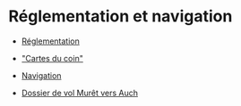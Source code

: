 # Réglementation et navigation

* [Réglementation](../themes/support/BIA-REGLEMENTATION-TOURNEFEUILLE.pdf)
* ["Cartes du coin"](../themes/support/TLS-CHARTS.pdf)

* [Navigation](../themes/support/navigation.pdf)
* [Dossier de vol Murêt vers Auch](../themes/support/Dossier-LFBR-LFDH.pdf)
